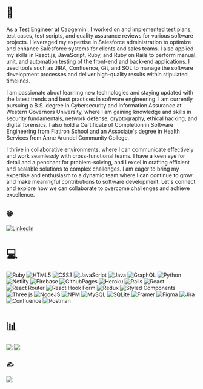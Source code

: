 # 💫
As a Test Engineer at Capgemini, I worked on and implemented test plans, test cases, test scripts, and quality assurance reviews for various software projects. I leveraged my expertise in Salesforce administration to optimize and enhance Salesforce systems for clients and sales teams. I also applied my skills in React.js, JavaScript, Ruby, and Ruby on Rails to perform manual, unit, and automation testing of the front-end and back-end applications. I used tools such as JIRA, Confluence, Git, and SQL to manage the software development processes and deliver high-quality results within stipulated timelines.

I am passionate about learning new technologies and staying updated with the latest trends and best practices in software engineering. I am currently pursuing a B.S. degree in Cybersecurity and Information Assurance at Western Governors University, where I am gaining knowledge and skills in security fundamentals, network defense, cryptography, ethical hacking, and digital forensics. I also hold a Certificate of Completion in Software Engineering from Flatiron School and an Associate's degree in Health Services from Anne Arundel Community College.

I thrive in collaborative environments, where I can communicate effectively and work seamlessly with cross-functional teams. I have a keen eye for detail and a penchant for problem-solving, and I excel in crafting efficient and scalable solutions to complex challenges. I am eager to bring my expertise and enthusiasm to a dynamic team where I can continue to grow and make meaningful contributions to software development. Let's connect and explore how we can collaborate to overcome challenges and achieve excellence.


## 🌐 
[![LinkedIn](https://img.shields.io/badge/LinkedIn-%230077B5.svg?logo=linkedin&logoColor=white)](https://linkedin.com/in/akram-a) 

# 💻 
![Ruby](https://img.shields.io/badge/ruby-%23CC342D.svg?style=plastic&logo=ruby&logoColor=white) ![HTML5](https://img.shields.io/badge/html5-%23E34F26.svg?style=plastic&logo=html5&logoColor=white) ![CSS3](https://img.shields.io/badge/css3-%231572B6.svg?style=plastic&logo=css3&logoColor=white) ![JavaScript](https://img.shields.io/badge/javascript-%23323330.svg?style=plastic&logo=javascript&logoColor=%23F7DF1E) ![Java](https://img.shields.io/badge/java-%23ED8B00.svg?style=plastic&logo=openjdk&logoColor=white) ![GraphQL](https://img.shields.io/badge/-GraphQL-E10098?style=plastic&logo=graphql&logoColor=white) ![Python](https://img.shields.io/badge/python-3670A0?style=plastic&logo=python&logoColor=ffdd54) ![Netlify](https://img.shields.io/badge/netlify-%23000000.svg?style=plastic&logo=netlify&logoColor=#00C7B7) ![Firebase](https://img.shields.io/badge/firebase-%23039BE5.svg?style=plastic&logo=firebase) ![GithubPages](https://img.shields.io/badge/github%20pages-121013?style=plastic&logo=github&logoColor=white) ![Heroku](https://img.shields.io/badge/heroku-%23430098.svg?style=plastic&logo=heroku&logoColor=white) ![Rails](https://img.shields.io/badge/rails-%23CC0000.svg?style=plastic&logo=ruby-on-rails&logoColor=white) ![React](https://img.shields.io/badge/react-%2320232a.svg?style=plastic&logo=react&logoColor=%2361DAFB) ![React Router](https://img.shields.io/badge/React_Router-CA4245?style=plastic&logo=react-router&logoColor=white) ![React Hook Form](https://img.shields.io/badge/React%20Hook%20Form-%23EC5990.svg?style=plastic&logo=reacthookform&logoColor=white) ![Redux](https://img.shields.io/badge/redux-%23593d88.svg?style=plastic&logo=redux&logoColor=white) ![Styled Components](https://img.shields.io/badge/styled--components-DB7093?style=plastic&logo=styled-components&logoColor=white) ![Three js](https://img.shields.io/badge/threejs-black?style=plastic&logo=three.js&logoColor=white) ![NodeJS](https://img.shields.io/badge/node.js-6DA55F?style=plastic&logo=node.js&logoColor=white) ![NPM](https://img.shields.io/badge/NPM-%23CB3837.svg?style=plastic&logo=npm&logoColor=white) ![MySQL](https://img.shields.io/badge/mysql-%2300000f.svg?style=plastic&logo=mysql&logoColor=white) ![SQLite](https://img.shields.io/badge/sqlite-%2307405e.svg?style=plastic&logo=sqlite&logoColor=white) ![Framer](https://img.shields.io/badge/Framer-black?style=plastic&logo=framer&logoColor=blue) ![Figma](https://img.shields.io/badge/figma-%23F24E1E.svg?style=plastic&logo=figma&logoColor=white) ![Jira](https://img.shields.io/badge/jira-%230A0FFF.svg?style=plastic&logo=jira&logoColor=white) ![Confluence](https://img.shields.io/badge/confluence-%23172BF4.svg?style=plastic&logo=confluence&logoColor=white) ![Postman](https://img.shields.io/badge/Postman-FF6C37?style=plastic&logo=postman&logoColor=white)
# 📊 
![](https://github-readme-streak-stats.herokuapp.com/?user=akrama23&theme=midnight-purple&hide_border=false)
![](https://github-readme-stats.vercel.app/api/top-langs/?username=akrama23&theme=midnight-purple&hide_border=false&include_all_commits=true&count_private=true&layout=compact)

### ✍️ 
![](https://quotes-github-readme.vercel.app/api?type=horizontal&theme=radical)

